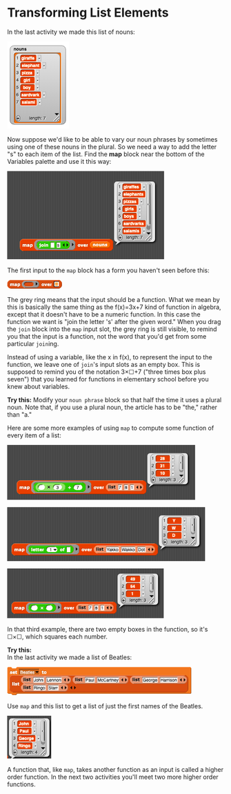 # Transforming List Elements

In the last activity we made this list of nouns:

![](.gitbook/assets/image%20%28118%29.png)

Now suppose we'd like to be able to vary our noun phrases by sometimes using one of these nouns in the plural. So we need a way to add the letter "s" to each item of the list. Find the **map** block near the bottom of the Variables palette and use it this way:

![](.gitbook/assets/image%20%285%29.png)

The first input to the `map` block has a form you haven't seen before this:

![](.gitbook/assets/image%20%28112%29.png)

The grey ring means that the input should be a function. What we mean by this is basically the same thing as the f\(x\)=3x+7 kind of function in algebra, except that it doesn't have to be a numeric function. In this case the function we want is "join the letter 's' after the given word." When you drag the `join` block into the `map` input slot, the grey ring is still visible, to remind you that the input is a function, not the word that you'd get from some particular `join`ing.

Instead of using a variable, like the x in f\(x\), to represent the input to the function, we leave one of `join`'s input slots as an empty box. This is supposed to remind you of the notation 3×☐+7 \("three times box plus seven"\) that you learned for functions in elementary school before you knew about variables.

  
**Try this:** Modify your `noun phrase` block so that half the time it uses a plural noun. Note that, if you use a plural noun, the article has to be "the," rather than "a."

  
Here are some more examples of using `map` to compute some function of every item of a list:

![](.gitbook/assets/image%20%2820%29.png)

![](.gitbook/assets/image%20%28171%29.png)

![](.gitbook/assets/image%20%2835%29.png)

In that third example, there are two empty boxes in the function, so it's ☐×☐, which squares each number.

  
**Try this:**  
In the last activity we made a list of Beatles:

![](.gitbook/assets/image%20%28132%29.png)

  
Use `map` and this list to get a list of just the first names of the Beatles.

![](.gitbook/assets/image%20%2834%29.png)

  
A function that, like `map`, takes another function as an input is called a higher order function. In the next two activities you'll meet two more higher order functions.

